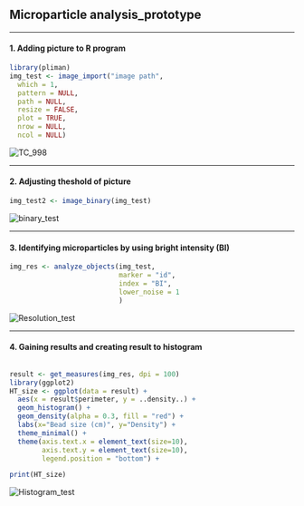 ## Microparticle analysis_prototype
-------
#### 1. Adding picture to R program

``` r
library(pliman)
img_test <- image_import("image path",  
  which = 1,
  pattern = NULL,
  path = NULL,
  resize = FALSE,
  plot = TRUE,
  nrow = NULL,
  ncol = NULL)

```

![TC_998](https://github.com/igchoi/IBT618-SystemsBiotechnology/assets/164750221/9317fd64-e9db-4a3e-bb66-e3398034a1b4)

-------
#### 2. Adjusting theshold of picture

``` r
img_test2 <- image_binary(img_test)
``` 

![binary_test](https://github.com/igchoi/IBT618-SystemsBiotechnology/assets/164750221/99af6bed-3211-4843-aa87-ba0fe9c79023)

-------
#### 3. Identifying microparticles by using bright intensity (BI)

``` r
img_res <- analyze_objects(img_test,
                           marker = "id",
                           index = "BI",
                           lower_noise = 1
                           )

``` 

![Resolution_test](https://github.com/igchoi/IBT618-SystemsBiotechnology/assets/164750221/01140df9-94e7-4bbd-b7ef-763eef0aab46)

-------
#### 4. Gaining results and creating result to histogram

``` r

result <- get_measures(img_res, dpi = 100)
library(ggplot2)
HT_size <- ggplot(data = result) +
  aes(x = result$perimeter, y = ..density..) +
  geom_histogram() +
  geom_density(alpha = 0.3, fill = "red") +
  labs(x="Bead size (cm)", y="Density") +
  theme_minimal() +
  theme(axis.text.x = element_text(size=10),
        axis.text.y = element_text(size=10),
        legend.position = "bottom") +

print(HT_size)

``` 

![Histogram_test](https://github.com/igchoi/IBT618-SystemsBiotechnology/assets/164750221/0f5c2a00-bc35-4d3c-834a-80a68f027df1)
